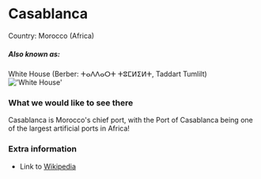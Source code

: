 # Casablanca

Country: Morocco (Africa)

##### Also known as:
White House (Berber: ⵜⴰⴷⴷⴰⵔⵜ ⵜⵓⵎⵍⵉⵍⵜ, Taddart Tumlilt)
!['White House'](https://upload.wikimedia.org/wikipedia/commons/thumb/0/05/Casa_didier55_019.jpg/1024px-Casa_didier55_019.jpg)

### What we would like to see there

Casablanca is Morocco's chief port, with the Port of Casablanca being one of the largest artificial ports in Africa!

### Extra information

- Link to [Wikipedia](https://en.wikipedia.org/wiki/Casablanca)
